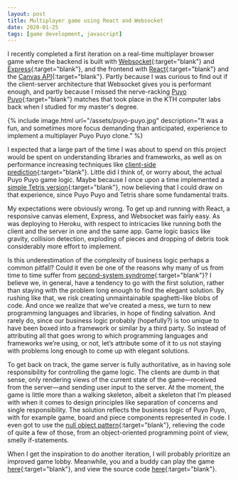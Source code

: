 ```yaml
---
layout: post
title: Multiplayer game using React and Websocket
date: 2020-01-25
tags: [game development, javascript]
---
```

I recently completed a first iteration on a real-time multiplayer browser game where the backend is built with [Websocket](https://en.wikipedia.org/wiki/WebSocket){:target="blank"} and [Express](https://expressjs.com/){:target="blank"}, and the frontend with [React](https://reactjs.org/){:target="blank"} and the [Canvas API](https://developer.mozilla.org/en-US/docs/Web/API/Canvas_API){:target="blank"}. Partly because I was curious to find out if the client-server architecture that Websocket gives you is performant enough, and partly because I missed the nerve-racking [Puyo Puyo](https://en.wikipedia.org/wiki/Puyo_Puyo){:target="blank"} matches that took place in the KTH computer labs back when I studied for my master's degree.

{% include image.html url="/assets/puyo-puyo.jpg" description="It was a fun, and sometimes more focus demanding than anticipated, experience to implement a multiplayer Puyo Puyo clone." %}

I expected that a large part of the time I was about to spend on this project would be spent on understanding libraries and frameworks, as well as on performance increasing techniques like [client-side prediction](https://en.wikipedia.org/wiki/Client-side_prediction){:target="blank"}. Little did I think of, or worry about, the actual Puyo Puyo game logic. Maybe because I once upon a time implemented a [simple Tetris version](https://github.com/meliasson/tetris){:target="blank"}, now believing that I could draw on that experience, since Puyo Puyo and Tetris share some fundamental traits.

My expectations were obviously wrong. To get up and running with React, a responsive canvas element, Express, and Websocket was fairly easy. As was deploying to Heroku, with respect to intricacies like running both the client and the server in one and the same app. Game logic basics like gravity, collision detection, exploding of pieces and dropping of debris took considerably more effort to implement.

Is this underestimation of the complexity of business logic perhaps a common pitfall? Could it even be one of the reasons why many of us from time to time suffer from [second-system syndrome](https://en.wikipedia.org/wiki/Second-system_effect){:target="blank"}? I believe we, in general, have a tendency to go with the first solution, rather than staying with the problem long enough to find the elegant solution. By rushing like that, we risk creating unmaintainable spaghetti-like blobs of code. And once we realize that we’ve created a mess, we turn to new programming languages and libraries, in hope of finding salvation. And rarely do, since our business logic probably (hopefully?) is too unique to have been boxed into a framework or similar by a third party. So instead of attributing all that goes wrong to which programming languages and frameworks we’re using, or not, let’s attribute some of it to us not staying with problems long enough to come up with elegant solutions.

To get back on track, the game server is fully authoritative, as in having sole responsibility for controlling the game logic. The clients are dumb in that sense, only rendering views of the current state of the game—received from the server—and sending user input to the server. At the moment, the game is little more than a walking skeleton, albeit a skeleton that I’m pleased with when it comes to design principles like separation of concerns and single responsibility. The solution reflects the business logic of Puyo Puyo, with for example game, board and piece components represented in code. I even got to use the [null object pattern](https://en.wikipedia.org/wiki/Null_object_pattern){:target="blank"}, relieving the code of quite a few of those, from an object-oriented programming point of view, smelly if-statements.

When I get the inspiration to do another iteration, I will probably prioritize an improved game lobby. Meanwhile, you and a buddy can play the game [here](https://me-puyo-puyo.herokuapp.com/){:target="blank"}, and view the source code [here](https://github.com/meliasson/puyo-puyo){:target="blank"}.

